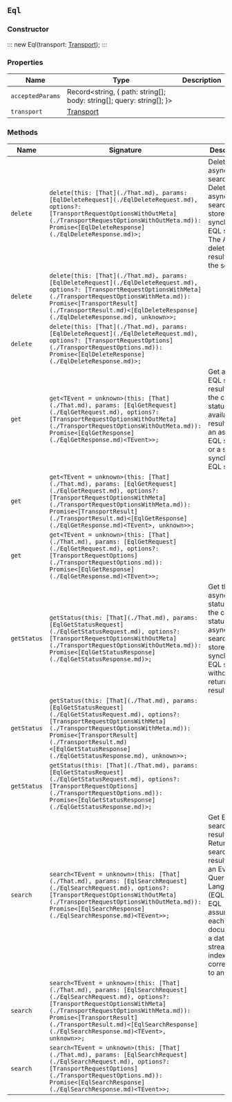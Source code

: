 ## `Eql`

### Constructor

:::
new Eql(transport: [Transport](./Transport.md));
:::

### Properties

| Name | Type | Description |
| - | - | - |
| `acceptedParams` | Record<string, { path: string[]; body: string[]; query: string[]; }> | &nbsp; |
| `transport` | [Transport](./Transport.md) | &nbsp; |

### Methods

| Name | Signature | Description |
| - | - | - |
| `delete` | `delete(this: [That](./That.md), params: [EqlDeleteRequest](./EqlDeleteRequest.md), options?: [TransportRequestOptionsWithOutMeta](./TransportRequestOptionsWithOutMeta.md)): Promise<[EqlDeleteResponse](./EqlDeleteResponse.md)>;` | Delete an async EQL search. Delete an async EQL search or a stored synchronous EQL search. The API also deletes results for the search. |
| `delete` | `delete(this: [That](./That.md), params: [EqlDeleteRequest](./EqlDeleteRequest.md), options?: [TransportRequestOptionsWithMeta](./TransportRequestOptionsWithMeta.md)): Promise<[TransportResult](./TransportResult.md)<[EqlDeleteResponse](./EqlDeleteResponse.md), unknown>>;` | &nbsp; |
| `delete` | `delete(this: [That](./That.md), params: [EqlDeleteRequest](./EqlDeleteRequest.md), options?: [TransportRequestOptions](./TransportRequestOptions.md)): Promise<[EqlDeleteResponse](./EqlDeleteResponse.md)>;` | &nbsp; |
| `get` | `get<TEvent = unknown>(this: [That](./That.md), params: [EqlGetRequest](./EqlGetRequest.md), options?: [TransportRequestOptionsWithOutMeta](./TransportRequestOptionsWithOutMeta.md)): Promise<[EqlGetResponse](./EqlGetResponse.md)<TEvent>>;` | Get async EQL search results. Get the current status and available results for an async EQL search or a stored synchronous EQL search. |
| `get` | `get<TEvent = unknown>(this: [That](./That.md), params: [EqlGetRequest](./EqlGetRequest.md), options?: [TransportRequestOptionsWithMeta](./TransportRequestOptionsWithMeta.md)): Promise<[TransportResult](./TransportResult.md)<[EqlGetResponse](./EqlGetResponse.md)<TEvent>, unknown>>;` | &nbsp; |
| `get` | `get<TEvent = unknown>(this: [That](./That.md), params: [EqlGetRequest](./EqlGetRequest.md), options?: [TransportRequestOptions](./TransportRequestOptions.md)): Promise<[EqlGetResponse](./EqlGetResponse.md)<TEvent>>;` | &nbsp; |
| `getStatus` | `getStatus(this: [That](./That.md), params: [EqlGetStatusRequest](./EqlGetStatusRequest.md), options?: [TransportRequestOptionsWithOutMeta](./TransportRequestOptionsWithOutMeta.md)): Promise<[EqlGetStatusResponse](./EqlGetStatusResponse.md)>;` | Get the async EQL status. Get the current status for an async EQL search or a stored synchronous EQL search without returning results. |
| `getStatus` | `getStatus(this: [That](./That.md), params: [EqlGetStatusRequest](./EqlGetStatusRequest.md), options?: [TransportRequestOptionsWithMeta](./TransportRequestOptionsWithMeta.md)): Promise<[TransportResult](./TransportResult.md)<[EqlGetStatusResponse](./EqlGetStatusResponse.md), unknown>>;` | &nbsp; |
| `getStatus` | `getStatus(this: [That](./That.md), params: [EqlGetStatusRequest](./EqlGetStatusRequest.md), options?: [TransportRequestOptions](./TransportRequestOptions.md)): Promise<[EqlGetStatusResponse](./EqlGetStatusResponse.md)>;` | &nbsp; |
| `search` | `search<TEvent = unknown>(this: [That](./That.md), params: [EqlSearchRequest](./EqlSearchRequest.md), options?: [TransportRequestOptionsWithOutMeta](./TransportRequestOptionsWithOutMeta.md)): Promise<[EqlSearchResponse](./EqlSearchResponse.md)<TEvent>>;` | Get EQL search results. Returns search results for an Event Query Language (EQL) query. EQL assumes each document in a data stream or index corresponds to an event. |
| `search` | `search<TEvent = unknown>(this: [That](./That.md), params: [EqlSearchRequest](./EqlSearchRequest.md), options?: [TransportRequestOptionsWithMeta](./TransportRequestOptionsWithMeta.md)): Promise<[TransportResult](./TransportResult.md)<[EqlSearchResponse](./EqlSearchResponse.md)<TEvent>, unknown>>;` | &nbsp; |
| `search` | `search<TEvent = unknown>(this: [That](./That.md), params: [EqlSearchRequest](./EqlSearchRequest.md), options?: [TransportRequestOptions](./TransportRequestOptions.md)): Promise<[EqlSearchResponse](./EqlSearchResponse.md)<TEvent>>;` | &nbsp; |
